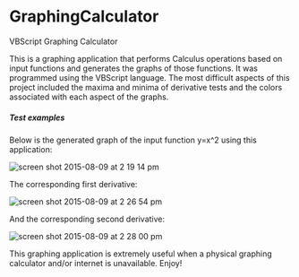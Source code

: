 # GraphingCalculator
VBScript Graphing Calculator 

This is a graphing application that performs Calculus operations based on input functions and generates the graphs of those functions. It was programmed using the VBScript language. The most difficult aspects of this project included the maxima and minima of derivative tests and the colors associated with each aspect of the graphs. 



##### Test examples

Below is the generated graph of the input function y=x^2 using this application:

![screen shot 2015-08-09 at 2 19 14 pm](https://cloud.githubusercontent.com/assets/13191630/9157031/3ca62e68-3ea2-11e5-876a-51c163a0de12.png)


The corresponding first derivative:

![screen shot 2015-08-09 at 2 26 54 pm](https://cloud.githubusercontent.com/assets/13191630/9157042/c5115f3e-3ea2-11e5-8e35-a6fd9d869654.png)

And the corresponding second derivative: 

![screen shot 2015-08-09 at 2 28 00 pm](https://cloud.githubusercontent.com/assets/13191630/9157046/e958e984-3ea2-11e5-9679-80b0a7c92e39.png)


This graphing application is extremely useful when a physical graphing calculator and/or internet is unavailable. Enjoy!



